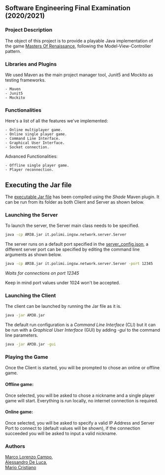 

## Software Engineering Final Examination (2020/2021)

### Project Description

The object of this project is to provide a playable Java implementation
of the game [Masters Of Renaissance](https://craniointernational.com/products/masters-of-renaissance/), following the Model-View-Controller
pattern.

### Libraries and Plugins

We used Maven as the main project manager tool, Junit5 and Mockito as 
testing frameworks.
```
- Maven 
- Junit5
- Mockito
```

### Functionalities

Here's a list of all the features we've implemented:

```
- Online multiplayer game.
- Online single player game.
- Command Line Interface.
- Graphical User Interface.
- Socket connection.
```

Advanced Functionalities:

```
- Offline single player game.
- Player reconnection.
```

## Executing the Jar file



The [executable Jar file](shade/AM38.jar) has been compiled using the _Shade_ Maven plugin.
It can be run from its folder as both Client and Server as shown below.

### Launching the Server

To launch the server, the Server main class needs to be specified.

```bash
java -cp AM38.jar it.polimi.ingsw.network.server.Server
```

The server runs on a default port specified in the [server_config.json](src/main/resources/server_config.json),
a different server port can be specified by editing the command line
arguments as shown below.

```bash
java -cp AM38.jar it.polimi.ingsw.network.server.Server -port 12345
```

_Waits for connections on port 12345_

Keep in mind port values under 1024 won't be accepted.

### Launching the Client

The client can be launched by running the Jar file as it is.

```bash
java -jar AM38.jar
```

The default run configuration is a _Command Line Interface_ (CLI) but
it can be run with a _Graphical User Interface_ (GUI) by adding _-gui_
to the command line parameters.

```bash
java -jar AM38.jar -gui
```

### Playing the Game

Once the Client is started, you will be prompted to chose an 
online or offline game.

#### Offline game:

Once selected, you will be asked to chose a nickname and a 
single player game will start.
Everything is run locally, no internet connection is required.

#### Online game:
Once selected, you will be asked to specify a valid 
IP Address and Server Port to connect to (default values will be 
shown), if the connection succeeded you will be asked to input
a valid nickname.

### Authors

[Marco Lorenzo Campo](https://github.com/MarcoLorenzoCampo), \
[Alessandro De Luca](https://github.com/AlessandroDL), \
[Mario Cristiano](https://github.com/Mario-CR)
